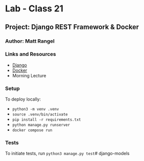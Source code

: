 # Lab - Class 21

## Project:  Django REST Framework & Docker

### Author: Matt Rangel

### Links and Resources

- [Django](https://www.djangoproject.com)
- [Docker](https://simpleisbetterthancomplex.com/series/2017/09/11/a-complete-beginners-guide-to-django-part-2.html)
- Morning Lecture

### Setup

To deploy locally:

- `python3 -m venv .venv`
- `source .venv/bin/activate`
- `pip install -r requirements.txt`
- `python manage.py runserver`
- `docker compose run`

### Tests

To initiate tests, run `python3 manage.py test`# django-models

